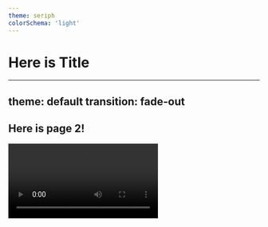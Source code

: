```yaml
---
theme: seriph
colorSchema: 'light'
---
```


# Here is Title


---
theme: default
transition: fade-out
---

## Here is page 2!

<video controls style="max-width: 100%;">
  <source src="graph/videodemo.mp4" type="video/mp4">
</video>